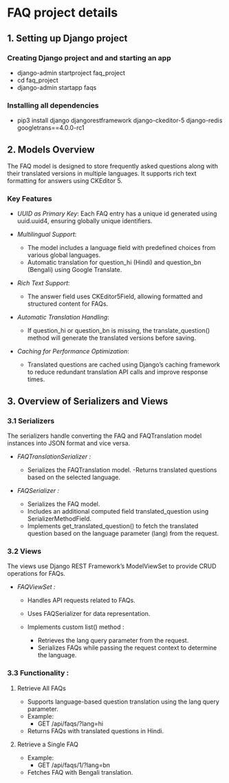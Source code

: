 # FAQ project details

## 1. Setting up Django project

### Creating Django project and and starting an app

- django-admin startproject faq_project
- cd faq_project
- django-admin startapp faqs

### Installing all dependencies

- pip3 install django djangorestframework django-ckeditor-5 django-redis googletrans==4.0.0-rc1


## 2. Models Overview
The FAQ model is designed to store frequently asked questions along with their translated versions in multiple languages. It supports rich text formatting for answers using CKEditor 5.

### Key Features

- *UUID as Primary Key*:
    Each FAQ entry has a unique id generated using uuid.uuid4, ensuring globally unique identifiers.

- *Multilingual Support*:
    - The model includes a language field with predefined choices from various global languages.
    - Automatic translation for question_hi (Hindi) and question_bn (Bengali) using Google Translate.

- *Rich Text Support*:
    - The answer field uses CKEditor5Field, allowing formatted and structured content for FAQs.

- *Automatic Translation Handling*:
    - If question_hi or question_bn is missing, the translate_question() method will generate the translated      versions before saving.

- *Caching for Performance Optimization*:
    - Translated questions are cached using Django’s caching framework to reduce redundant translation API calls and improve response times.


## 3. Overview of Serializers and Views

###  3.1 Serializers

The serializers handle converting the FAQ and FAQTranslation model instances into JSON format and vice versa.

- *FAQTranslationSerializer :*
    - Serializes the FAQTranslation model.
    -Returns translated questions based on the selected language.

- *FAQSerializer :*
    - Serializes the FAQ model.
    - Includes an additional computed field translated_question using SerializerMethodField.    
    - Implements get_translated_question() to fetch the translated question based on the language parameter (lang) from the request.

### 3.2 Views

The views use Django REST Framework’s ModelViewSet to provide CRUD operations for FAQs.

- *FAQViewSet :*

    - Handles API requests related to FAQs.
    - Uses FAQSerializer for data representation.

    - Implements custom list() method :
        - Retrieves the lang query parameter from the request.
        - Serializes FAQs while passing the request context to determine the language.
    
### 3.3 Functionality :

1. Retrieve All FAQs

    - Supports language-based question translation using the lang query parameter.
    - Example:
        - GET /api/faqs/?lang=hi
    - Returns FAQs with translated questions in Hindi.

2. Retrieve a Single FAQ

    - Example:
        - GET /api/faqs/1/?lang=bn
    - Fetches FAQ with Bengali translation.